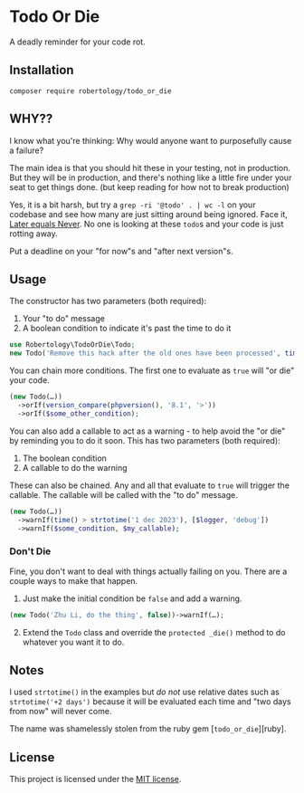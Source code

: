# Todo Or Die

A deadly reminder for your code rot.


## Installation

`composer require robertology/todo_or_die`


## WHY??

I know what you're thinking: Why would anyone want to purposefully cause a failure?

The main idea is that you should hit these in your testing, not in production. But they will be in production, and there's nothing like a little fire under your seat to get things done. (but keep reading for how not to break production)

Yes, it is a bit harsh, but try a `grep -ri '@todo' . | wc -l` on your codebase and see how many are just sitting around being ignored. Face it, [Later equals Never](http://on-agile.blogspot.com/2007/04/why-you-wont-fix-it-later.html). No one is looking at these `todo`s and your code is just rotting away.

Put a deadline on your "for now"s and "after next version"s.


## Usage

The constructor has two parameters (both required):
1. Your "to do" message
2. A boolean condition to indicate it's past the time to do it
```php
use Robertology\TodoOrDie\Todo;
new Todo('Remove this hack after the old ones have been processed', time() > strtotime('1 jan 2024'));
```

You can chain more conditions. The first one to evaluate as `true` will "or die" your code.
```php
(new Todo(…))
  ->orIf(version_compare(phpversion(), '8.1', '>'))
  ->orIf($some_other_condition);
```

You can also add a callable to act as a warning - to help avoid the "or die" by reminding you to do it soon. This has two parameters (both required):
1. The boolean condition
2. A callable to do the warning

These can also be chained. Any and all that evaluate to `true` will trigger the callable.
The callable will be called with the "to do" message.
```php
(new Todo(…))
  ->warnIf(time() > strtotime('1 dec 2023'), [$logger, 'debug'])
  ->warnIf($some_condition, $my_callable);
```

### Don't Die

Fine, you don't want to deal with things actually failing on you. There are a couple ways to make that happen.

1. Just make the initial condition be `false` and add a warning.
```php
(new Todo('Zhu Li, do the thing', false))->warnIf(…);
```

2. Extend the `Todo` class and override the `protected _die()` method to do whatever you want it to do.


## Notes

I used `strtotime()` in the examples but *do not* use relative dates such as `strtotime('+2 days')` because it will be evaluated each time and "two days from now" will never come.

The name was shamelessly stolen from the ruby gem [`todo_or_die`][ruby].


## License

This project is licensed under the [MIT license](LICENSE).
